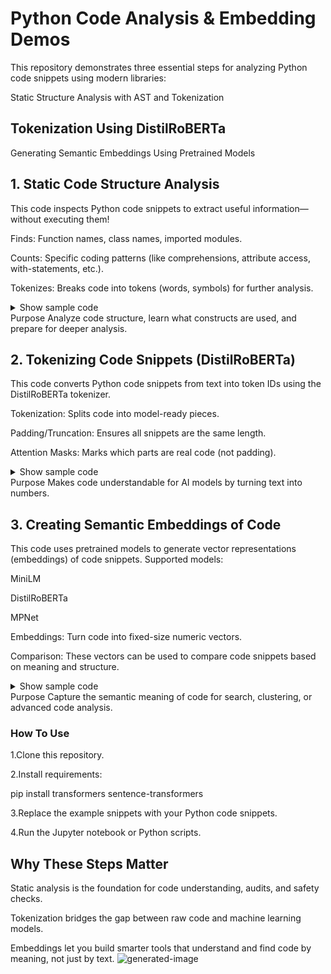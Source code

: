 # Python Code Analysis & Embedding Demos
This repository demonstrates three essential steps for analyzing Python code snippets using modern libraries:

Static Structure Analysis with AST and Tokenization

## Tokenization Using DistilRoBERTa

Generating Semantic Embeddings Using Pretrained Models

## 1. Static Code Structure Analysis
This code inspects Python code snippets to extract useful information—without executing them!

Finds: Function names, class names, imported modules.

Counts: Specific coding patterns (like comprehensions, attribute access, with-statements, etc.).

Tokenizes: Breaks code into tokens (words, symbols) for further analysis.

<details> <summary>Show sample code</summary>
python
import ast
import tokenize
import io

class CodeAnalyzer(ast.NodeVisitor):
    # ... (Class definition code)
    pass

def tokenize_code(code):
    # ... (Tokenization code)
    pass

snippets = [
    # ... (Your code snippets)
]

for code in snippets:
    # ... (Analysis code)
    pass
</details>
Purpose
Analyze code structure, learn what constructs are used, and prepare for deeper analysis.

## 2. Tokenizing Code Snippets (DistilRoBERTa)
This code converts Python code snippets from text into token IDs using the DistilRoBERTa tokenizer.

Tokenization: Splits code into model-ready pieces.

Padding/Truncation: Ensures all snippets are the same length.

Attention Masks: Marks which parts are real code (not padding).

<details> <summary>Show sample code</summary>
python
from transformers import AutoTokenizer

tokenizer = AutoTokenizer.from_pretrained("distilroberta-base")

encoded_inputs = tokenizer(
    snippets,
    padding=True,
    truncation=True,
    return_tensors="pt"
)
# ... (Printing results)
</details>
Purpose
Makes code understandable for AI models by turning text into numbers.

## 3. Creating Semantic Embeddings of Code
This code uses pretrained models to generate vector representations (embeddings) of code snippets. Supported models:

MiniLM

DistilRoBERTa

MPNet

Embeddings: Turn code into fixed-size numeric vectors.

Comparison: These vectors can be used to compare code snippets based on meaning and structure.

<details> <summary>Show sample code</summary>
python
from sentence_transformers import SentenceTransformer

model_minilm = SentenceTransformer('sentence-transformers/all-MiniLM-L6-v2')
model_distilroberta = SentenceTransformer('sentence-transformers/msmarco-distilroberta-base-v2')
model_mpnet = SentenceTransformer('sentence-transformers/all-mpnet-base-v2')

embeddings_minilm = model_minilm.encode(snippets, normalize_embeddings=True)
embeddings_distilroberta = model_distilroberta.encode(snippets, normalize_embeddings=True)
embeddings_mpnet = model_mpnet.encode(snippets, normalize_embeddings=True)
</details>
Purpose
Capture the semantic meaning of code for search, clustering, or advanced code analysis.

### How To Use
1.Clone this repository.

2.Install requirements:

pip install transformers sentence-transformers

3.Replace the example snippets with your Python code snippets.

4.Run the Jupyter notebook or Python scripts.

## Why These Steps Matter
Static analysis is the foundation for code understanding, audits, and safety checks.

Tokenization bridges the gap between raw code and machine learning models.

Embeddings let you build smarter tools that understand and find code by meaning, not just by text.
![generated-image](https://github.com/user-attachments/assets/dfdc904e-2d47-4924-b15a-6d8cc2d37f5c)

